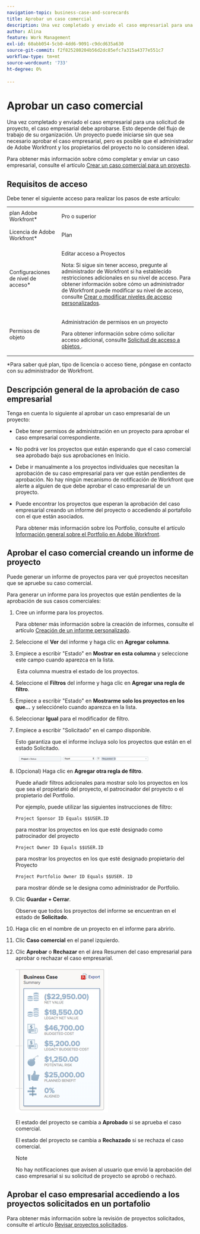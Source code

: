 ```yaml
---
navigation-topic: business-case-and-scorecards
title: Aprobar un caso comercial
description: Una vez completado y enviado el caso empresarial para una solicitud de proyecto, el caso empresarial debe aprobarse. Esto depende del flujo de trabajo de su organización. Un proyecto puede iniciarse sin que sea necesario aprobar el caso empresarial, pero es posible que el administrador de Adobe Workfront y los propietarios del proyecto no lo consideren ideal.
author: Alina
feature: Work Management
exl-id: 60abb054-5cb0-4dd6-9091-c9dcd635a630
source-git-commit: f2f825280204b56d2dc85efc7a315a4377e551c7
workflow-type: tm+mt
source-wordcount: '733'
ht-degree: 0%

---
```


# Aprobar un caso comercial

Una vez completado y enviado el caso empresarial para una solicitud de proyecto, el caso empresarial debe aprobarse. Esto depende del flujo de trabajo de su organización. Un proyecto puede iniciarse sin que sea necesario aprobar el caso empresarial, pero es posible que el administrador de Adobe Workfront y los propietarios del proyecto no lo consideren ideal. 

Para obtener más información sobre cómo completar y enviar un caso empresarial, consulte el artículo [Crear un caso comercial para un proyecto](../../../manage-work/projects/define-a-business-case/create-business-case.md).

## Requisitos de acceso

Debe tener el siguiente acceso para realizar los pasos de este artículo:

<table style="table-layout:auto"> 
 <col> 
 <col> 
 <tbody> 
  <tr> 
   <td role="rowheader">plan Adobe Workfront*</td> 
   <td> <p>Pro o superior</p> </td> 
  </tr> 
  <tr> 
   <td role="rowheader">Licencia de Adobe Workfront*</td> 
   <td> <p>Plan </p> </td> 
  </tr> 
  <tr> 
   <td role="rowheader">Configuraciones de nivel de acceso*</td> 
   <td> <p>Editar acceso a Proyectos</p> <p>Nota: Si sigue sin tener acceso, pregunte al administrador de Workfront si ha establecido restricciones adicionales en su nivel de acceso. Para obtener información sobre cómo un administrador de Workfront puede modificar su nivel de acceso, consulte <a href="../../../administration-and-setup/add-users/configure-and-grant-access/create-modify-access-levels.md" class="MCXref xref">Crear o modificar niveles de acceso personalizados</a>.</p> </td> 
  </tr> 
  <tr> 
   <td role="rowheader">Permisos de objeto</td> 
   <td> <p>Administración de permisos en un proyecto</p> <p>Para obtener información sobre cómo solicitar acceso adicional, consulte <a href="../../../workfront-basics/grant-and-request-access-to-objects/request-access.md" class="MCXref xref">Solicitud de acceso a objetos </a>.</p> </td> 
  </tr> 
 </tbody> 
</table>

&#42;Para saber qué plan, tipo de licencia o acceso tiene, póngase en contacto con su administrador de Workfront.

## Descripción general de la aprobación de caso empresarial

Tenga en cuenta lo siguiente al aprobar un caso empresarial de un proyecto:

* Debe tener permisos de administración en un proyecto para aprobar el caso empresarial correspondiente. 
* No podrá ver los proyectos que están esperando que el caso comercial sea aprobado bajo sus aprobaciones en Inicio.
* Debe ir manualmente a los proyectos individuales que necesitan la aprobación de su caso empresarial para ver que están pendientes de aprobación. No hay ningún mecanismo de notificación de Workfront que alerte a alguien de que debe aprobar el caso empresarial de un proyecto.
* Puede encontrar los proyectos que esperan la aprobación del caso empresarial creando un informe del proyecto o accediendo al portafolio con el que están asociados. 

   Para obtener más información sobre los Portfolio, consulte el artículo [Información general sobre el Portfolio en Adobe Workfront](../../../manage-work/portfolios/portfolios-overview/portfolio-overview.md).

## Aprobar el caso comercial creando un informe de proyecto

Puede generar un informe de proyectos para ver qué proyectos necesitan que se apruebe su caso comercial. 

Para generar un informe para los proyectos que están pendientes de la aprobación de sus casos comerciales:

1. Cree un informe para los proyectos.

   Para obtener más información sobre la creación de informes, consulte el artículo [Creación de un informe personalizado](../../../reports-and-dashboards/reports/creating-and-managing-reports/create-custom-report.md).

1. Seleccione el **Ver** del informe y haga clic en **Agregar columna**.

1. Empiece a escribir &quot;Estado&quot; en **Mostrar en esta columna** y seleccione este campo cuando aparezca en la lista.

    Esta columna muestra el estado de los proyectos.

1. Seleccione el **Filtros** del informe y haga clic en **Agregar una regla de filtro**.

1. Empiece a escribir &quot;Estado&quot; en **Mostrarme solo los proyectos en los que...** y selecciónelo cuando aparezca en la lista.
1. Seleccionar **Igual** para el modificador de filtro.
1. Empiece a escribir &quot;Solicitado&quot; en el campo disponible. 

   Esto garantiza que el informe incluya solo los proyectos que están en el estado Solicitado.

     ![requested_projects_filter.png](assets/requested-projects-filter-350x14.png)

1. (Opcional) Haga clic en **Agregar otra regla de filtro**.

   Puede añadir filtros adicionales para mostrar solo los proyectos en los que sea el propietario del proyecto, el patrocinador del proyecto o el propietario del Portfolio.

   Por ejemplo, puede utilizar las siguientes instrucciones de filtro: 

   ```
   Project Sponsor ID Equals $$USER.ID
   ```

   para mostrar los proyectos en los que esté designado como patrocinador del proyecto

   ```
   Project Owner ID Equals $$USER.ID
   ```

   para mostrar los proyectos en los que esté designado propietario del Proyecto

   ```
   Project Portfolio Owner ID Equals $$USER. ID
   ```

   para mostrar dónde se le designa como administrador de Portfolio. 

1. Clic **Guardar + Cerrar**.

   Observe que todos los proyectos del informe se encuentran en el estado de **Solicitado**.

1. Haga clic en el nombre de un proyecto en el informe para abrirlo.
1. Clic **Caso comercial** en el panel izquierdo.
1. Clic **Aprobar** o **Rechazar** en el área Resumen del caso empresarial para aprobar o rechazar el caso empresarial. 

   ![](assets/business-case-summary-with-rp-information--1-.png)

   El estado del proyecto se cambia a **Aprobado** si se aprueba el caso comercial.

   El estado del proyecto se cambia a **Rechazado** si se rechaza el caso comercial.

   >[!NOTE]
   >
   >No hay notificaciones que avisen al usuario que envió la aprobación del caso empresarial si su solicitud de proyecto se aprobó o rechazó.

## Aprobar el caso empresarial accediendo a los proyectos solicitados en un portafolio

Para obtener más información sobre la revisión de proyectos solicitados, consulte el artículo [Revisar proyectos solicitados](../../../manage-work/portfolios/create-and-manage-portfolios/review-requested-projects.md).
